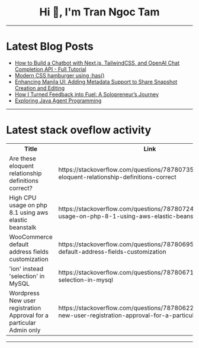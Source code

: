 <h1 align="center">Hi 👋, I'm Tran Ngoc Tam</h1>

---

# Latest Blog Posts 
<!-- BLOG-POST-LIST:START -->
- [How to Build a Chatbot with Next.js, TailwindCSS, and OpenAI Chat Completion API - Full Tutorial](https://dev.to/abetavarez/how-to-build-a-chatbot-with-nextjs-tailwindcss-and-openai-chat-completion-api-full-tutorial-4ee1)
- [Modern CSS hamburger using :has&lpar;&rpar;](https://dev.to/charlesloder/modern-css-hamburger-using-has-2ijc)
- [Enhancing Manila UI: Adding Metadata Support to Share Snapshot Creation and Editing](https://dev.to/ccokeke/enhancing-manila-ui-adding-metadata-support-to-share-snapshot-creation-and-editing-3m6e)
- [How I Turned Feedback into Fuel: A Solopreneur’s Journey](https://dev.to/antoniodipinto/how-i-turned-feedback-into-fuel-a-solopreneurs-journey-4kpg)
- [Exploring Java Agent Programming](https://dev.to/adaumircosta/exploring-java-agent-programming-o77)
<!-- BLOG-POST-LIST:END -->

---

# Latest stack oveflow activity
<table>
  <tr><th>Title</th><th>Link</th></tr>
  <!-- STACKOVERFLOW:START --><tr><td>Are these eloquent relationship definitions correct?</td><td>https://stackoverflow.com/questions/78780735/are-these-eloquent-relationship-definitions-correct</td></tr><tr><td>High CPU usage on php 8.1 using aws elastic beanstalk</td><td>https://stackoverflow.com/questions/78780724/high-cpu-usage-on-php-8-1-using-aws-elastic-beanstalk</td></tr><tr><td>WooCommerce default address fields customization</td><td>https://stackoverflow.com/questions/78780695/woocommerce-default-address-fields-customization</td></tr><tr><td>&#39;ion&#39; instead &#39;selection&#39; in MySQL</td><td>https://stackoverflow.com/questions/78780671/ion-instead-selection-in-mysql</td></tr><tr><td>Wordpress New user registration Approval for a particular Admin only</td><td>https://stackoverflow.com/questions/78780622/wordpress-new-user-registration-approval-for-a-particular-admin-only</td></tr><!-- STACKOVERFLOW:END -->
</table>

---



